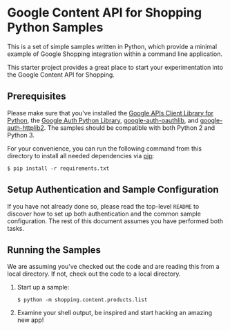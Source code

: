 # Google Content API for Shopping Python Samples

This is a set of simple samples written in Python, which provide a minimal
example of Google Shopping integration within a command line application.

This starter project provides a great place to start your experimentation into
the Google Content API for Shopping.

## Prerequisites

Please make sure that you've installed the [Google APIs Client Library for
Python](https://developers.google.com/api-client-library/python/start/installation),
the [Google Auth Python
Library](https://github.com/GoogleCloudPlatform/google-auth-library-python),
[google-auth-oauthlib](https://pypi.python.org/pypi/google-auth-oauthlib), and
[google-auth-httplib2](https://pypi.python.org/pypi/google-auth-httplib2).
The samples should be compatible with both Python 2 and Python 3.

For your convenience, you can run the following command from this directory to
install all needed dependencies via [pip](https://pip.pypa.io/):

    $ pip install -r requirements.txt

## Setup Authentication and Sample Configuration

If you have not already done so, please read the top-level `README` to discover
how to set up both authentication and the common sample configuration. The rest
of this document assumes you have performed both tasks.

## Running the Samples

We are assuming you've checked out the code and are reading this from a local
directory. If not, check out the code to a local directory.

1.  Start up a sample:

        $ python -m shopping.content.products.list

1.  Examine your shell output, be inspired and start hacking an amazing new app!
